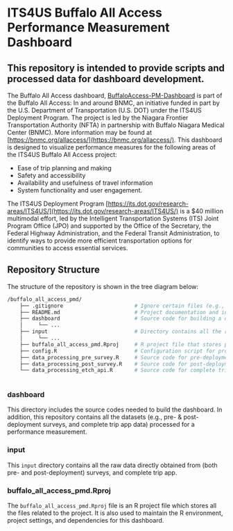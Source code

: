 # ITS4US Buffalo All Access Performance Measurement Dashboard

## This repository is intended to provide scripts and processed data for dashboard development.

The Buffalo All Access dashboard, [BuffaloAccess-PM-Dashboard](https://rsginc.shinyapps.io/BuffaloAccess-PM-Dashboard/) is part of the Buffalo All Access: In and around BNMC, an initiative funded in part by the U.S. Department of Transportation (U.S. DOT) under the ITS4US Deployment Program. The project is led by the Niagara Frontier Transportation Authority (NFTA) in partnership with Buffalo Niagara Medical Center (BNMC). More information may be found at [https://bnmc.org/allaccess/](https://bnmc.org/allaccess/).
This dashboard is designed to visualize performance measures for the following areas of the ITS4US Buffalo All Access project:  

  * Ease of trip planning and making
  * Safety and accessibility
  * Availability and usefulness of travel information
  * System functionality and user engagement.

The ITS4US Deployment Program [https://its.dot.gov/research-areas/ITS4US/](https://its.dot.gov/research-areas/ITS4US/) is a $40 million multimodal effort, led by the Intelligent Transportation Systems (ITS) Joint Program Office (JPO) and supported by the Office of the Secretary, the Federal Highway Administration, and the Federal Transit Administration, to identify ways to provide more efficient transportation options for communities to access essential services.
  
## Repository Structure
The structure of the repository is shown in the tree diagram below:

```bash
/buffalo_all_access_pmd/ 
    ├── .gitignore                       # Ignore certain files (e.g., logs, credentials) 
    ├── README.md                        # Project documentation and information
    ├── dashboard                        # Source code for building a dashboard web app
    │     └── ...
    ├── input                            # Directory contains all the raw input data
    │     └── ...
    ├── buffalo_all_access_pmd.Rproj     # R project file that stores project-related files (e.g., source code, datasets, RStudio workspace)
    ├── config.R                         # Configuration script for project folder
    ├── data_processing_pre_survey.R     # Source code for pre-deployment survey data preparation
    ├── data_processing_post_survey.R    # Source code for post-deployment survey data preparation
    └── data_processing_etch_api.R       # Source code for complete trip app data preparation
    
```

### **dashboard**
This directory includes the source codes needed to build the dashboard. In addition, this repository contains all the datasets (e.g., pre- & post-deployment surveys, and complete trip app data) processed for a performance measurement. 

### **input**
This `input` directory contains all the raw data directly obtained from (both pre- and post-deployment) surveys, and complete trip app.

### **buffalo_all_access_pmd.Rproj**
The `buffalo_all_access_pmd.Rproj` file is an R project file which stores all the files related to the project. It is also used to maintain the R environment, project settings, and dependencies for this dashboard.
